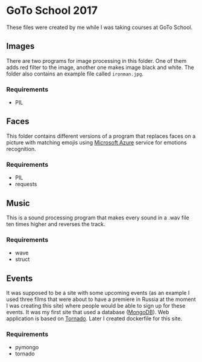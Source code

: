 # GoTo School 2017

These files were created by me while I was taking courses at GoTo School.

## Images

There are two programs for image processing in this folder. One of them adds red filter to the image, another one makes image black and white. The folder also contains an example file called `ironman.jpg`.

### Requirements

- PIL

## Faces

This folder contains different versions of a program that replaces faces on a picture with matching emojis using [Microsoft Azure](https://azure.microsoft.com/ru-ru/services/cognitive-services/face/) service for emotions recognition.

### Requirements

- PIL
- requests

## Music

This is a sound processing program that makes every sound in a .wav file ten times higher and reverses the track.

### Requirements

- wave
- struct

## Events

It was supposed to be a site with some upcoming events (as an example I used three films that were about to have a premiere in Russia at the moment I was creating this site) where people would be able to sign up for these events. It was my first site that used a database ([MongoDB](https://www.mongodb.com/)). Web application is based on [Tornado](https://www.tornadoweb.org/en/stable/). Later I created dockerfile for this site.

### Requirements

- pymongo
- tornado
